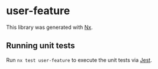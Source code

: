 # user-feature

This library was generated with [Nx](https://nx.dev).

## Running unit tests

Run `nx test user-feature` to execute the unit tests via [Jest](https://jestjs.io).

